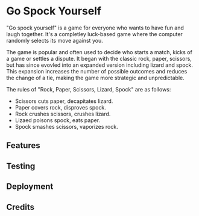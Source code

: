# Go Spock Yourself

"Go spock yourself" is a game for everyone who wants to have fun and laugh together. It's a completley luck-based game where the computer randomly selects its move against you.

The game is popular and often used to decide who starts a match, kicks of a game or settles a dispute. It began with the classic rock, paper, scissors, but has since evovled into an expanded version including lizard and spock. This expansion increases the number of possible outcomes and reduces the change of a tie, making the game more strategic and unpredictable.

The rules of "Rock, Paper, Scissors, Lizard, Spock" are as follows:

- Scissors cuts paper, decapitates lizard.
- Paper covers rock, disproves spock.
- Rock crushes scissors, crushes lizard.
- Lizaed poisons spock, eats paper.
- Spock smashes scissors, vaporizes rock.

## Features

## Testing

## Deployment

## Credits
